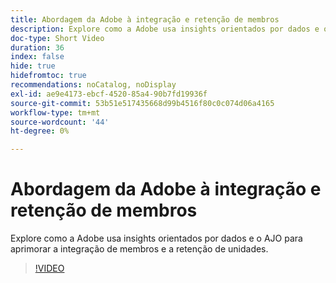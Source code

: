 ```yaml
---
title: Abordagem da Adobe à integração e retenção de membros
description: Explore como a Adobe usa insights orientados por dados e o AJO para aprimorar a integração de membros e a retenção de unidades.
doc-type: Short Video
duration: 36
index: false
hide: true
hidefromtoc: true
recommendations: noCatalog, noDisplay
exl-id: ae9e4173-ebcf-4520-85a4-90b7fd19936f
source-git-commit: 53b51e517435668d99b4516f80c0c074d06a4165
workflow-type: tm+mt
source-wordcount: '44'
ht-degree: 0%

---
```


# Abordagem da Adobe à integração e retenção de membros

Explore como a Adobe usa insights orientados por dados e o AJO para aprimorar a integração de membros e a retenção de unidades.

<!-- 62_S655_3442541_35_adobes-approach-to-member-onboarding-and-retention -->
>[!VIDEO](https://video.tv.adobe.com/v/3458282/?learn=on&enablevpops=true)
